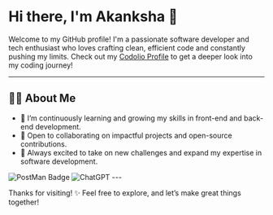 # Hi there, I'm Akanksha 👋

Welcome to my GitHub profile! I'm a passionate software developer and tech enthusiast who loves crafting clean, efficient code and constantly pushing my limits. Check out my [Codolio Profile](https://codolio.com/profile/akankshacodes) to get a deeper look into my coding journey!

---

## 👩‍💻 About Me
- 🌱 I’m continuously learning and growing my skills in front-end and back-end development.
- 💼 Open to collaborating on impactful projects and open-source contributions.
- 🚀 Always excited to take on new challenges and expand my expertise in software development.

<img src="https://api.badgr.io/public/assertions/vBS_7eouRy2uhzyIqr262A?identity__email=guptaakanksha2002%40gmail.com" alt="PostMan Badge"/>
<img src="https://certificate.codingninjas.com/certificate/abc984200fc4cc83/BadgesRoninCertificate" alt="ChatGPT"/>
<script src="https://platform.linkedin.com/badges/js/profile.js" async defer type="text/javascript"></script>
---

Thanks for visiting! ✨ Feel free to explore, and let’s make great things together!
